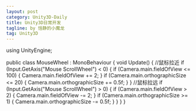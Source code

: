 ```yaml
---
layout: post
category: Unity3D-Daily
title: Unity3D日常开发
tagline: by 恬静的小魔龙
tag: Unity3D
---
```


<php>
using UnityEngine;

public class MouseWheel : MonoBehaviour
{
    void Update()
    {
        //鼠标拉近
        if (Input.GetAxis("Mouse ScrollWheel") < 0)
        {
            if (Camera.main.fieldOfView <= 100)
            {
                Camera.main.fieldOfView += 2;
            }
            if (Camera.main.orthographicSize <= 20)
            {
                Camera.main.orthographicSize += 0.5f;
            }
        }
        //鼠标拉远
        if (Input.GetAxis("Mouse ScrollWheel") > 0)
        {
            if (Camera.main.fieldOfView > 2)
            {
                Camera.main.fieldOfView -= 2;
            }
            if (Camera.main.orthographicSize >= 1)
            {
                Camera.main.orthographicSize -= 0.5f;
            }
        }
    }
}
</php>